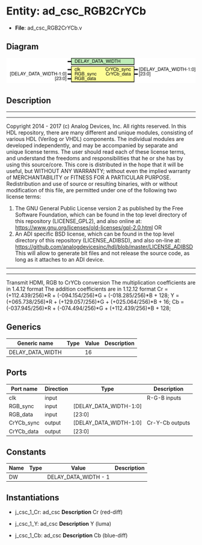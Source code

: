 # Entity: ad_csc_RGB2CrYCb

- **File**: ad_csc_RGB2CrYCb.v
## Diagram

![Diagram](ad_csc_RGB2CrYCb.svg "Diagram")
## Description

***************************************************************************
 ***************************************************************************
 Copyright 2014 - 2017 (c) Analog Devices, Inc. All rights reserved.
 In this HDL repository, there are many different and unique modules, consisting
 of various HDL (Verilog or VHDL) components. The individual modules are
 developed independently, and may be accompanied by separate and unique license
 terms.
 The user should read each of these license terms, and understand the
 freedoms and responsibilities that he or she has by using this source/core.
 This core is distributed in the hope that it will be useful, but WITHOUT ANY
 WARRANTY; without even the implied warranty of MERCHANTABILITY or FITNESS FOR
 A PARTICULAR PURPOSE.
 Redistribution and use of source or resulting binaries, with or without modification
 of this file, are permitted under one of the following two license terms:
   1. The GNU General Public License version 2 as published by the
      Free Software Foundation, which can be found in the top level directory
      of this repository (LICENSE_GPL2), and also online at:
      <https://www.gnu.org/licenses/old-licenses/gpl-2.0.html>
 OR
   2. An ADI specific BSD license, which can be found in the top level directory
      of this repository (LICENSE_ADIBSD), and also on-line at:
      https://github.com/analogdevicesinc/hdl/blob/master/LICENSE_ADIBSD
      This will allow to generate bit files and not release the source code,
      as long as it attaches to an ADI device.
 ***************************************************************************
 ***************************************************************************
 Transmit HDMI, RGB to CrYCb conversion
 The multiplication coefficients are in 1.4.12 format
 The addition coefficients are in 1.12.12 format
 Cr = (+112.439/256)*R + (-094.154/256)*G + (-018.285/256)*B + 128;
 Y  = (+065.738/256)*R + (+129.057/256)*G + (+025.064/256)*B +  16;
 Cb = (-037.945/256)*R + (-074.494/256)*G + (+112.439/256)*B + 128;
 
## Generics

| Generic name     | Type | Value | Description |
| ---------------- | ---- | ----- | ----------- |
| DELAY_DATA_WIDTH |      | 16    |             |
## Ports

| Port name  | Direction | Type                   | Description     |
| ---------- | --------- | ---------------------- | --------------- |
| clk        | input     |                        | R-G-B inputs    |
| RGB_sync   | input     | [DELAY_DATA_WIDTH-1:0] |                 |
| RGB_data   | input     | [23:0]                 |                 |
| CrYCb_sync | output    | [DELAY_DATA_WIDTH-1:0] | Cr-Y-Cb outputs |
| CrYCb_data | output    | [23:0]                 |                 |
## Constants

| Name | Type | Value                | Description |
| ---- | ---- | -------------------- | ----------- |
| DW   |      | DELAY_DATA_WIDTH - 1 |             |
## Instantiations

- j_csc_1_Cr: ad_csc
**Description**
Cr (red-diff)

- j_csc_1_Y: ad_csc
**Description**
Y (luma)

- j_csc_1_Cb: ad_csc
**Description**
Cb (blue-diff)

